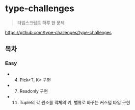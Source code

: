 # type-challenges

> 타입스크립트 하루 한 문제

https://github.com/type-challenges/type-challenges

## 목차

### Easy

- 4. Pick<T, K> 구현
- 7. Readonly<T> 구현
- 11. Tuple의 각 원소를 객체의 키, 밸류로 바꾸는 커스텀 타입 구현
